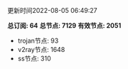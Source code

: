 更新时间2022-08-05 06:49:27

**总订阅: 64**
**总节点: 7129**
**有效节点: 2051**
- trojan节点: 93
- v2ray节点: 1648
- ss节点: 310
